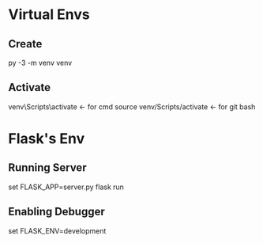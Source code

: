 # Virtual Envs
## Create
py -3 -m venv venv
## Activate 
venv\Scripts\activate <- for cmd
source venv/Scripts/activate <- for git bash
# Flask's Env
## Running Server
set FLASK_APP=server.py
flask run
## Enabling Debugger
set FLASK_ENV=development
